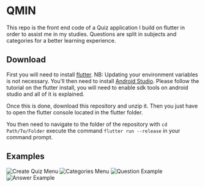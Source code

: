 # QMIN

This repo is the front end code of a Quiz application I build on flutter in order to assist me in my studies. Questions are split in subjects and categories for a better learning experience.

## Download

First you will need to install [flutter](https://flutter.dev/docs/get-started/install).
NB: Updating your environment variables is not necessary.
You'll then need to install [Android Studio](https://developer.android.com/studio). 
Please follow the tutorial on the flutter install, you will need to enable sdk tools on android studio and all of it is explained.

Once this is done, download this repository and unzip it. Then you just have to open the flutter console located in the flutter folder.

You then need to navigate to the folder of the repository with ```cd Path/To/Folder``` execute the command ```flutter run --release``` in your command prompt.

## Examples

![Create Quiz Menu](https://raw.githubusercontent.com/Hugo-AOYAGI/prepa_quiz_app/master/readme_images/create_menu.png)
![Categories Menu](https://raw.githubusercontent.com/Hugo-AOYAGI/prepa_quiz_app/master/readme_images/cat_menu.png)
![Question Example](https://raw.githubusercontent.com/Hugo-AOYAGI/prepa_quiz_app/master/readme_images/quest_ex.png)
![Answer Example](https://raw.githubusercontent.com/Hugo-AOYAGI/prepa_quiz_app/master/readme_images/ans_ex.png)
